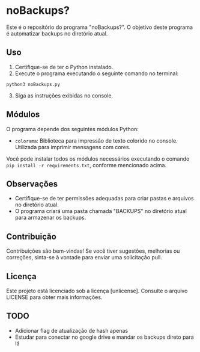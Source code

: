 # noBackups?

Este é o repositório do programa "noBackups?". O objetivo deste programa é automatizar backups no diretório atual.

## Uso

1. Certifique-se de ter o Python instalado.
2. Execute o programa executando o seguinte comando no terminal:
```
python3 noBackups.py
```

3. Siga as instruções exibidas no console.

## Módulos

O programa depende dos seguintes módulos Python:

- `colorama`: Biblioteca para impressão de texto colorido no console. Utilizada para imprimir mensagens com cores.

Você pode instalar todos os módulos necessários executando o comando `pip install -r requirements.txt`, conforme mencionado acima.


## Observações

- Certifique-se de ter permissões adequadas para criar pastas e arquivos no diretório atual.
- O programa criará uma pasta chamada "BACKUPS" no diretório atual para armazenar os backups.

## Contribuição

Contribuições são bem-vindas! Se você tiver sugestões, melhorias ou correções, sinta-se à vontade para enviar uma solicitação pull.

## Licença

Este projeto está licenciado sob a licença [unlicense]. Consulte o arquivo LICENSE para obter mais informações.

## TODO
- Adicionar flag de atualização de hash apenas
- Estudar para conectar no google drive e mandar os backups direto para lá
